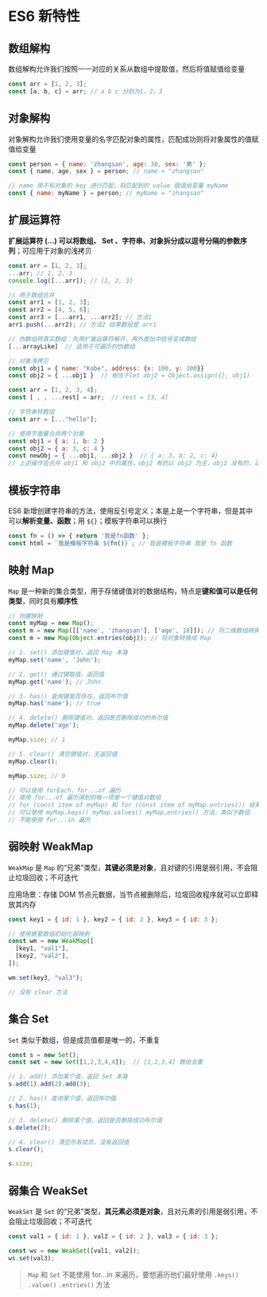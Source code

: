 # ES6 新特性

## 数组解构

数组解构允许我们按照一一对应的关系从数组中提取值，然后将值赋值给变量

```javascript
const arr = [1, 2, 3];
const [a, b, c] = arr; // a b c 分别为1，2，3
```

## 对象解构

对象解构允许我们使用变量的名字匹配对象的属性，匹配成功则将对象属性的值赋值给变量

```javascript
const person = { name: 'zhangsan', age: 30, sex: '男' };
const { name, age, sex } = person; // name = "zhangsan"

// name 用于和对象的 key 进行匹配，将匹配到的 value 赋值给变量 myName
const { name: myName } = person; // myName = "zhangsan"
```

## 扩展运算符

**扩展运算符 (...) 可以将数组、 Set 、字符串、对象拆分成以逗号分隔的参数序列**；可应用于对象的浅拷贝

```javascript
const arr = [1, 2, 3];
...arr; // 1, 2, 3
console.log([...arr]); // [1, 2, 3]

// 用于数组合并
const arr1 = [1, 2, 3];
const arr2 = [4, 5, 6];
const arr3 = [...arr1, ...arr2]; // 方法1
arr1.push(...arr2); // 方法2 结果数组是 arr1

// 伪数组转真实数组：先用扩展运算符解开，再外面加中括号变成数组
[...arrayLike]  // 适用于可遍历的伪数组

// 对象浅拷贝
const obj1 = { name: "Kobe", address: {x: 100, y: 100}}
const obj2 = { ...obj1 }  // 相当于let obj2 = Object.assign({}, obj1)

const arr = [1, 2, 3, 4];
const [ , , ...rest] = arr;  // rest = [3, 4]

// 字符串转数组
const arr = [..."hello"];

// 使用字面量合并两个对象
const obj1 = { a: 1, b: 2 }
const obj2 = { a: 3, c: 4 }
const newObj = { ...obj1, ...obj2 }  // { a: 3, b: 2, c: 4}
// 上述操作会合并 obj1 和 obj2 中的属性，obj2 有的以 obj2 为主，obj2 没有的，以 obj1 为主
```

## 模板字符串

ES6 新增创建字符串的方法，使用反引号定义；本是上是一个字符串，但是其中可以**解析变量、函数**；用 `${}`；模板字符串可以换行

```javascript
const fn = () => { return '我是fn函数' };
const html = `我是模板字符串 ${fn()}`; // 我是模板字符串 我是 fn 函数
```

## 映射 Map

`Map` 是一种新的集合类型，用于存储键值对的数据结构，特点是**键和值可以是任何类型**，同时具有**顺序性**

```js
// 创建映射
const myMap = new Map();
const m = new Map([['name', 'zhangsan'], ['age', 18]]); // 将二维数组转换成 Map
const m = new Map(Object.entries(obj)); // 将对象转换成 Map

// 1. set() 添加键值对，返回 Map 本身
myMap.set('name', 'John');

// 2. get() 通过键取值，返回值
myMap.get('name'); // John

// 3. has() 查询键是否存在，返回布尔值
myMap.has('name'); // true

// 4. delete() 删除键值对，返回是否删除成功的布尔值
myMap.delete('age');

myMap.size; // 1

// 5. clear() 清空键值对，无返回值
myMap.clear();

myMap.size; // 0

// 可以使用 forEach，for...of 遍历
// 使用 for...of 遍历得到的每一项是一个键值对数组
// for (const item of myMap) 和 for (const item of myMap.entries()) 结果似乎是一样的
// 可以使用 myMap.keys() myMap.values() myMap.entries() 方法，类似于数组
// 不能使用 for...in 遍历
```

## 弱映射 WeakMap

`WeakMap` 是 `Map` 的“兄弟”类型，**其键必须是对象**，且对键的引用是弱引用，不会阻止垃圾回收；不可迭代

应用场景：存储 DOM 节点元数据，当节点被删除后，垃圾回收程序就可以立即释放其内存

```js
const key1 = { id: 1 }, key2 = { id: 2 }, key3 = { id: 3 };

// 使用嵌套数组初始化弱映射
const wm = new WeakMap([
  [key1, "val1"],
  [key2, "val2"],
]);

wm.set(key3, "val3");

// 没有 clear 方法
```

## 集合 Set

`Set` 类似于数组，但是成员值都是唯一的，不重复

```js
const s = new Set();
const set = new Set([1,2,3,4,4]);  // [1,2,3,4] 数组去重

// 1. add() 添加某个值，返回 Set 本身
s.add(1).add(2).add(3);

// 2. has() 查询某个值，返回布尔值
s.has(1);

// 3. delete() 删除某个值，返回是否删除成功布尔值
s.delete(2);

// 4. clear() 清空所有成员，没有返回值
s.clear();

s.size;
```

## 弱集合 WeakSet

`WeakSet` 是 `Set` 的“兄弟”类型，**其元素必须是对象**，且对元素的引用是弱引用，不会阻止垃圾回收；不可迭代

```js
const val1 = { id: 1 }, val2 = { id: 2 }, val3 = { id: 3 }; 

const ws = new WeakSet([val1, val2]);
ws.set(val3);
```

> `Map` 和 `Set` 不能使用 for...in 来遍历，要想遍历他们最好使用 `.keys()`   `.value()`   `.entries()` 方法
